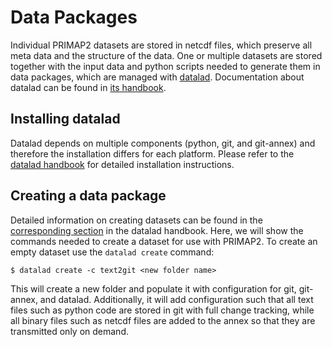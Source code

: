# Data Packages

Individual PRIMAP2 datasets are stored in netcdf files, which preserve all meta
data and the structure of the data.
One or multiple datasets are stored together with the input data and python scripts
needed to generate them in data packages, which are managed with
[datalad](https://www.datalad.org/).
Documentation about datalad can be found in
[its handbook](https://handbook.datalad.org).

## Installing datalad

Datalad depends on multiple components (python, git, and git-annex) and therefore the
installation differs for each platform.
Please refer to the
[datalad handbook](http://handbook.datalad.org/en/latest/intro/installation.html)
for detailed installation instructions.

## Creating a data package

Detailed information on creating datasets can be found in the
[corresponding section](http://handbook.datalad.org/en/latest/basics/101-101-create.html)
in the datalad handbook.
Here, we will show the commands needed to create a dataset for use with PRIMAP2.
To create an empty dataset use the `datalad create` command:

```shell
$ datalad create -c text2git <new folder name>
```

This will create a new folder and populate it with configuration for git, git-annex,
and datalad.
Additionally, it will add configuration such that all text files such as python code
are stored in git with full change tracking, while all binary files such as netcdf files
are added to the annex so that they are transmitted only on demand.
